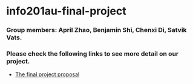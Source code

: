 # info201au-final-project

### Group members: April Zhao, Benjamin Shi, Chenxi Di, Satvik Vats.

### Please check the following links to see more detail on our project. 

* [The final project proposal](project-proposal.rmd)

